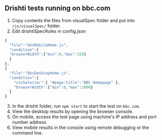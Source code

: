## Drishti tests running on bbc.com

1. Copy contents the files from visualSpec folder and put into `/js/visualSpec/` folder.
2. Edit drishtiSpecRules in config.json
```javascript
{
  "file":"bbcMobileHome.js",
  "condition":{
  "browserWidth":{"min":0,"max":320}
  }
},
{
  "file":"bbcDesktopHome.js",
  "condition":{
    "cssSelector":{ "#page-title":"BBC Homepage" },
    "browserWidth":{"min":0,"max":2000}
  }
}
```
3. In the drishti folder, run `npm start` to start the test on `bbc.com`.
4. View the desktop results by opening the browser console.
5. On mobile, access the test page using machine's IP  address and port number address
6. View mobile results in the console using remote debugging or the command line.
